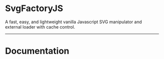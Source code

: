 # SvgFactoryJS
A fast, easy, and lightweight vanilla Javascript SVG manipulator and external loader with cache control.

<hr>

# Documentation
